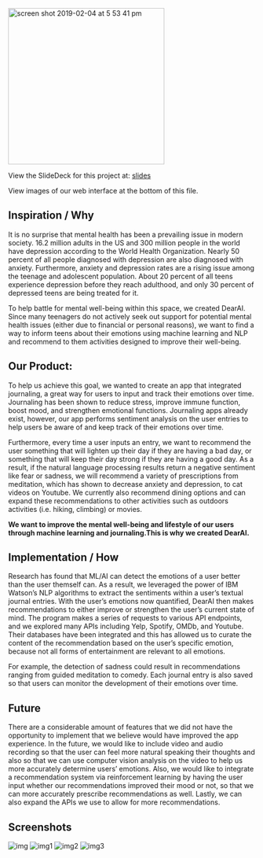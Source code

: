 <img width="318" alt="screen shot 2019-02-04 at 5 53 41 pm" src="https://user-images.githubusercontent.com/31573030/52242892-e8164800-28a5-11e9-9baa-5e3ec6542c86.png">

View the SlideDeck for this project at: [slides](https://docs.google.com/presentation/d/1G1M9v0Vk2-tAhulnirHIsoivKq3WK7E2tx3RZW12Zas/edit?usp=sharing)

View images of our web interface at the bottom of this file.

## Inspiration / Why

It is no surprise that mental health has been a prevailing issue in modern society. 16.2 million adults in the US and 300 million people in the world have depression according to the World Health Organization. Nearly 50 percent of all people diagnosed with depression are also diagnosed with anxiety. Furthermore, anxiety and depression rates are a rising issue among the teenage and adolescent population. About 20 percent of all teens experience depression before they reach adulthood, and only 30 percent of depressed teens are being treated for it.

To help battle for mental well-being within this space, we created DearAI. Since many teenagers do not actively seek out support for potential mental health issues (either due to financial or personal reasons), we want to find a way to  inform teens about their emotions using machine learning and NLP and recommend to them activities designed to improve their well-being.

## Our Product:

To help us achieve this goal, we wanted to create an app that integrated journaling, a great way for users to input and track their emotions over time. Journaling has been shown to reduce stress, improve immune function, boost mood, and strengthen emotional functions. Journaling apps already exist, however, our app performs sentiment analysis on the user entries to help users be aware of and keep track of their emotions over time.

Furthermore, every time a user inputs an entry, we want to recommend the user something that will lighten up their day if they are having a bad day, or something that will keep their day strong if they are having a good day. As a result, if the natural language processing results return a negative sentiment like fear or sadness, we will recommend a variety of prescriptions from meditation, which has shown to decrease anxiety and depression, to cat videos on Youtube. We currently also recommend dining options and can expand these recommendations to other activities such as outdoors activities (i.e. hiking, climbing) or movies.

**We want to improve the mental well-being and lifestyle of our users through machine learning and journaling.This is why we created DearAI.**

## Implementation / How
Research has found that ML/AI can detect the emotions of a user better than the user themself can. As a result, we leveraged the power of IBM Watson’s NLP algorithms to extract the sentiments within a user’s textual journal entries. With the user’s emotions now quantified, DearAI then makes recommendations to either improve or strengthen the user’s current state of mind. The program makes a series of requests to various API endpoints, and we explored many APIs including Yelp, Spotify, OMDb, and Youtube. Their databases have been integrated and this has allowed us to curate the content of the recommendation based on the user’s specific emotion, because not all forms of entertainment are relevant to all emotions.

For example, the detection of sadness could result in recommendations ranging from guided meditation to comedy. Each journal entry is also saved so that users can monitor the development of their emotions over time.

## Future
There are a considerable amount of features that we did not have the opportunity to implement that we believe would have improved the app experience. In the future, we would like to include video and audio recording so that the user can feel more natural speaking their thoughts and also so that we can use computer vision analysis on the video to help us more accurately determine users’ emotions. Also, we would like to integrate a recommendation system via reinforcement learning by having the user input whether our recommendations improved their mood or not, so that we can more accurately prescribe recommendations as well. Lastly, we can also expand the APIs we use to allow for more recommendations.

## Screenshots
![img](https://user-images.githubusercontent.com/31573030/52242740-805ffd00-28a5-11e9-83cc-649314468acc.png)
![img1](https://user-images.githubusercontent.com/31573030/52242741-805ffd00-28a5-11e9-9696-e9d935998347.png)
![img2](https://user-images.githubusercontent.com/31573030/52242742-805ffd00-28a5-11e9-88ca-dbe4e237a74d.png)
![img3](https://user-images.githubusercontent.com/31573030/52242743-805ffd00-28a5-11e9-81a2-e6ea444d49a2.png)
